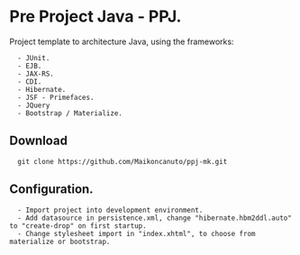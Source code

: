 # Pre Project Java - PPJ.
Project template to architecture Java, using the frameworks: 
  ````
    - JUnit.
    - EJB.
    - JAX-RS.
    - CDI.
    - Hibernate. 
    - JSF - Primefaces. 
    - JQuery
    - Bootstrap / Materialize. 
  ````

## Download
  ````
    git clone https://github.com/Maikoncanuto/ppj-mk.git
  ````

## Configuration.
  ````
    - Import project into development environment.
    - Add datasource in persistence.xml, change "hibernate.hbm2ddl.auto" to "create-drop" on first startup. 
    - Change stylesheet import in "index.xhtml", to choose from materialize or bootstrap.
  ````
